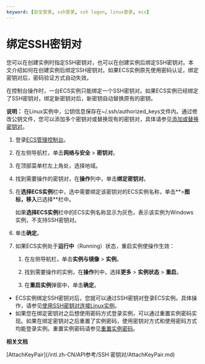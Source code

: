 ```yaml
---
keyword: [安全登录, ssh登录, ssh logon, linux登录, ecs]
---
```


# 绑定SSH密钥对

您可以在创建实例时指定SSH密钥对，也可以在创建实例后绑定SSH密钥对。本文介绍如何在创建实例后绑定SSH密钥对。如果ECS实例原先使用密码认证，绑定密钥对后，密码验证方式自动失效。

在控制台操作时，一台ECS实例只能绑定一个SSH密钥对。如果ECS实例已经绑定了SSH密钥对，绑定新密钥对后，新密钥自动替换原有的密钥。

**说明：** 在Linux实例中，公钥信息保存在~/.ssh/authorized\_keys文件内。通过修改公钥文件，您可以添加多个密钥对或替换现有的密钥对，具体请参见[添加或替换密钥对](/intl.zh-CN/安全/SSH密钥对/使用SSH密钥对/添加或替换密钥对.md)。

1.  登录[ECS管理控制台](https://ecs.console.aliyun.com)。

2.  在左侧导航栏，单击**网络与安全** \> **密钥对**。

3.  在顶部菜单栏左上角处，选择地域。

4.  找到需要操作的密钥对，在**操作**列中，单击**绑定密钥对**。

5.  在**选择ECS实例**栏中，选中需要绑定该密钥对的ECS实例名称，单击**\>**图标，移入**已选择**栏中。

    如果**选择ECS实例**栏中的ECS实例名称显示为灰色，表示该实例为Windows实例，不支持SSH密钥对。

6.  单击**确定**。

7.  如果ECS实例处于**运行中**（Running）状态，重启实例使操作生效：

    1.  在左侧导航栏，单击**实例与镜像** \> **实例**。

    2.  找到需要操作的实例，在**操作**列中，选择**更多** \> **实例状态** \> **重启**。

    3.  在**重启实例**弹窗中，单击**确定**。


-   ECS实例绑定SSH密钥对后，您就可以通过SSH密钥对登录ECS实例。具体操作，请参见[使用SSH密钥对连接Linux实例](/intl.zh-CN/实例/连接实例/连接Linux实例/使用SSH密钥对连接Linux实例.md)。
-   如果您在绑定密钥对之后想使用密码方式登录实例，可以通过重置实例密码实现。如果在绑定密钥对之后重置了实例密码，使用密钥对方式和使用密码方式均能登录实例。重置实例密码请参见[重置实例密码](/intl.zh-CN/实例/管理实例/重置实例登录密码.md)。

**相关文档**  


[AttachKeyPair](/intl.zh-CN/API参考/SSH 密钥对/AttachKeyPair.md)

